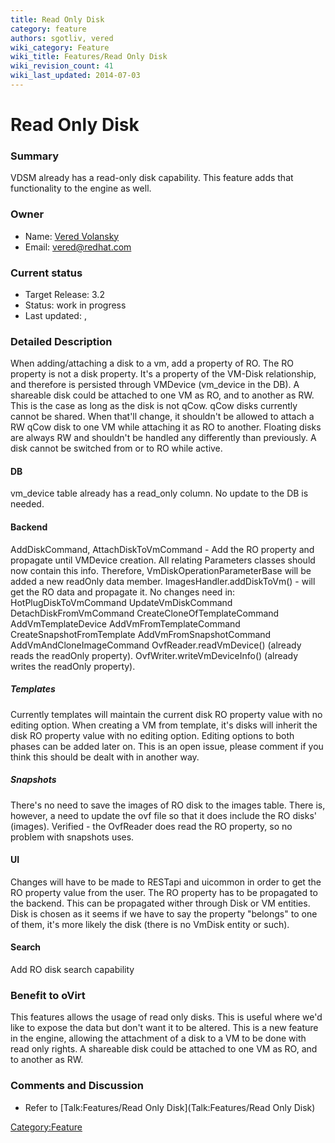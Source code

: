 ```yaml
---
title: Read Only Disk
category: feature
authors: sgotliv, vered
wiki_category: Feature
wiki_title: Features/Read Only Disk
wiki_revision_count: 41
wiki_last_updated: 2014-07-03
---
```


# Read Only Disk

### Summary

VDSM already has a read-only disk capability. This feature adds that functionality to the engine as well.

### Owner

*   Name: [Vered Volansky](User:vvolansk)
*   Email: vered@redhat.com

### Current status

*   Target Release: 3.2
*   Status: work in progress
*   Last updated: ,

### Detailed Description

When adding/attaching a disk to a vm, add a property of RO. The RO property is not a disk property. It's a property of the VM-Disk relationship, and therefore is persisted through VMDevice (vm_device in the DB).
A shareable disk could be attached to one VM as RO, and to another as RW. This is the case as long as the disk is not qCow. qCow disks currently cannot be shared. When that'll change, it shouldn't be allowed to attach a RW qCow disk to one VM while attaching it as RO to another.
Floating disks are always RW and shouldn't be handled any differently than previously.
A disk cannot be switched from or to RO while active.

#### DB

vm_device table already has a read_only column. No update to the DB is needed.

#### Backend

AddDiskCommand, AttachDiskToVmCommand - Add the RO property and propagate until VMDevice creation.
All relating Parameters classes should now contain this info. Therefore, VmDiskOperationParameterBase will be added a new readOnly data member.
ImagesHandler.addDiskToVm() - will get the RO data and propagate it.
 No changes need in:
HotPlugDiskToVmCommand
UpdateVmDiskCommand
DetachDiskFromVmCommand
CreateCloneOfTemplateCommand
AddVmTemplateDevice
AddVmFromTemplateCommand
CreateSnapshotFromTemplate
AddVmFromSnapshotCommand
AddVmAndCloneImageCommand
OvfReader.readVmDevice() (already reads the readOnly property).
OvfWriter.writeVmDeviceInfo() (already writes the readOnly property).

##### Templates

Currently templates will maintain the current disk RO property value with no editing option.
When creating a VM from template, it's disks will inherit the disk RO property value with no editing option.
Editing options to both phases can be added later on.
This is an open issue, please comment if you think this should be dealt with in another way.

##### Snapshots

There's no need to save the images of RO disk to the images table.
There is, however, a need to update the ovf file so that it does include the RO disks' (images).
Verified - the OvfReader does read the RO property, so no problem with snapshots uses.

#### UI

Changes will have to be made to RESTapi and uicommon in order to get the RO property value from the user.
The RO property has to be propagated to the backend. This can be propagated wither through Disk or VM entities. Disk is chosen as it seems if we have to say the property "belongs" to one of them, it's more likely the disk (there is no VmDisk entity or such).

#### Search

Add RO disk search capability

### Benefit to oVirt

This features allows the usage of read only disks. This is useful where we'd like to expose the data but don't want it to be altered. This is a new feature in the engine, allowing the attachment of a disk to a VM to be done with read only rights. A shareable disk could be attached to one VM as RO, and to another as RW.

### Comments and Discussion

*   Refer to [Talk:Features/Read Only Disk](Talk:Features/Read Only Disk)

<Category:Feature>
